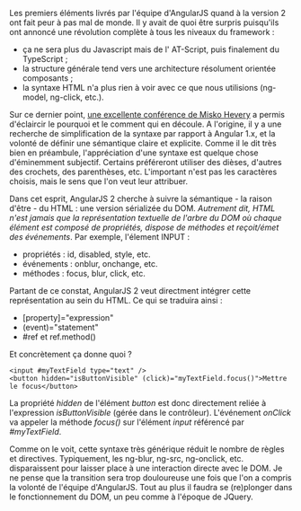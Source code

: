 <!--
--- Layout: post
--- Title: Les grands principe derrière la syntaxe de templating d'AngularJS 2
--- Description: La syntaxe n'est jamais que le moyen de transport de la sémantique. Une fois que l'on a vu ça, c'est tout de suite moins angoissant !
-->

Les premiers éléments livrés par l'équipe d'AngularJS quand à la version 2 ont fait peur à pas mal de monde. Il y avait de quoi être surpris puisqu'ils ont annoncé une révolution complète à tous les niveaux du framework : 

  * ça ne sera plus du Javascript mais de l' AT-Script, puis finalement du TypeScript ; 
  * la structure générale tend vers une architecture résolument orientée composants ; 
  * la syntaxe HTML n'a plus rien à voir avec ce que nous utilisions (ng-model, ng-click, etc.).

Sur ce dernier point, [une excellente conférence de Misko Hevery](https://www.youtube.com/watch?v=-dMBcqwvYA0) a permis d'éclaircir le pourquoi et le comment qui en découle. A l'origine, il y a une recherche de simplification de la syntaxe par rapport à Angular 1.x, et la volonté de définir une sémantique claire et explicite. Comme il le dit très bien en préambule, l'appréciation d'une syntaxe est quelque chose d'éminemment subjectif. Certains préféreront utiliser des dièses, d'autres des crochets, des parenthèses, etc. L'important n'est pas les caractères choisis, mais le sens que l'on veut leur attribuer.

Dans cet esprit, AngularJS 2 cherche à suivre la sémantique - la raison d'être - du HTML : une version sérializée du DOM. *Autrement dit, HTML n'est jamais que la représentation textuelle de l'arbre du DOM où chaque élément est composé de propriétés, dispose de méthodes et reçoit/émet des événements*. Par exemple, l'élement INPUT :

  * propriétés : id, disabled, style, etc.
  * événements : onblur, onchange, etc.
  * méthodes : focus, blur, click, etc.

Partant de ce constat, AngularJS 2 veut directment intégrer cette représentation au sein du HTML. Ce qui se traduira ainsi : 

  * [property]="expression"
  * (event)="statement"
  * \#ref et ref.method()

Et concrètement ça donne quoi ?

    <input #myTextField type="text" />
    <button hidden="isButtonVisible" (click)="myTextField.focus()">Mettre le focus</button>

La propriété *hidden* de l'élément *button* est donc directement reliée à l'expression *isButtonVisible* (gérée dans le contrôleur). L'événement *onClick* va appeler la méthode *focus()* sur l'élément *input* référencé par *\#myTextField*.

Comme on le voit, cette syntaxe très générique réduit le nombre de règles et directives. Typiquement, les ng-blur, ng-src, ng-onclick, etc. disparaissent pour laisser place à une interaction directe avec le DOM. Je ne pense que la transition sera trop douloureuse une fois que l'on a compris la volonté de l'équipe d'AngularJS. Tout au plus il faudra se (re)plonger dans le fonctionnement du DOM, un peu comme à l'époque de JQuery.






